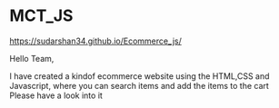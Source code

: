 # MCT_JS

https://sudarshan34.github.io/Ecommerce_js/

Hello Team,

I have created a kindof ecommerce website using the HTML,CSS and Javascript, where you can search items and add the items to the cart 
Please have a look into it 
